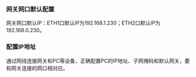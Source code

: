 ### 网关网口默认配置

网关网口默认IP：ETH1口默认IP为192.168.1.230；ETH2口默认IP为192.168.0.230。

### 配置IP地址

通过网线连接网关和PC等设备，正确配置PC的IP地址、子网掩码和默认网关，要和网关连接的网口相对应。

